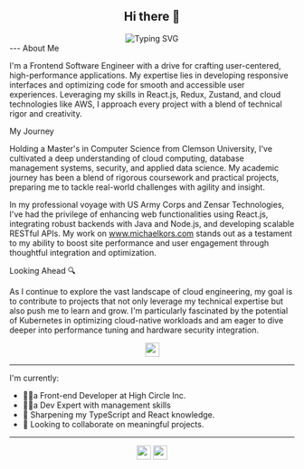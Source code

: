 <div align='center'>
    <h2 align="center">Hi there 👋</h2>
    <img src="http://readme-typing-svg.herokuapp.com?font=Fira+Code&pause=1000&center=true&multiline=true&width=435&height=100&lines=Hi+there+👋%2C;I+am+a+MERN+Stack+Cloud+Engineer" alt="Typing SVG" />
</div>
---
About Me 

I'm a Frontend Software Engineer with a drive for crafting user-centered, high-performance applications. My expertise lies in developing responsive interfaces and optimizing code for smooth and accessible user experiences. Leveraging my skills in React.js, Redux, Zustand, and cloud technologies like AWS, I approach every project with a blend of technical rigor and creativity.

My Journey

Holding a Master's in Computer Science from Clemson University, I've cultivated a deep understanding of cloud computing, database management systems, security, and applied data science. My academic journey has been a blend of rigorous coursework and practical projects, preparing me to tackle real-world challenges with agility and insight.

In my professional voyage with US Army Corps and Zensar Technologies, I've had the privilege of enhancing web functionalities using React.js, integrating robust backends with Java and Node.js, and developing scalable RESTful APIs. My work on www.michaelkors.com stands out as a testament to my ability to boost site performance and user engagement through thoughtful integration and optimization.

Looking Ahead 🔍

As I continue to explore the vast landscape of cloud engineering, my goal is to contribute to projects that not only leverage my technical expertise but also push me to learn and grow. I'm particularly fascinated by the potential of Kubernetes in optimizing cloud-native workloads and am eager to dive deeper into performance tuning and hardware security integration.

<p align="center">
  <a href="https://www.linkedin.com/in/kulkarnishounak/">
    <img height="25" src="https://img.shields.io/badge/LinkedIn-Profile-blue?logo=linkedin">
  </a>
</p>

---
I'm currently:
- 👩‍💻a Front-end Developer at High Circle Inc. 
- 👩‍💻a Dev Expert with management skills
- 🌱 Sharpening my TypeScript and React knowledge.
- 👯 Looking to collaborate on meaningful projects.
---

<p align="center">
  <img height="25" src="https://komarev.com/ghpvc/?username=ShounaKulkarni&color=brightgreen" />
  <a href="https://github.com/ShounaKulkarni">
    <img height="25" src="https://img.shields.io/badge/GitHub-Profile-black?logo=github">
  </a>
</p>

